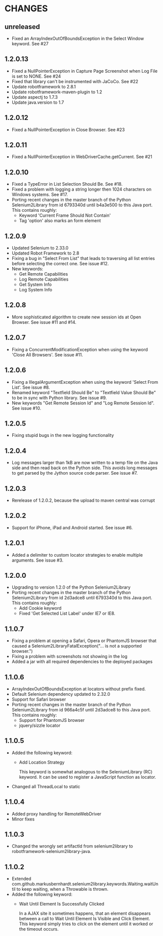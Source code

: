 CHANGES
=======

unreleased
----------

* Fixed an ArrayIndexOutOfBoundsException in the Select Window keyword. See #27 

1.2.0.13
--------

* Fixed a NullPointerException in Capture Page Screenshot when Log File is set to NONE. See #24
* Fixed that library can't be instrumented with JaCoCo. See #22
* Update robotframework to 2.8.1
* Update robotframework-maven-plugin to 1.2
* Update aspectj to 1.7.3
* Update java.version to 1.7

1.2.0.12
--------

* Fixed a NullPointerException in Close Browser. See #23

1.2.0.11
--------

* Fixed a NullPointerException in WebDriverCache.getCurrent. See #21

1.2.0.10
--------

* Fixed a TypeError in List Selection Should Be. See #18.
* Fixed a problem with logging a string longer then 1024 characters on Windows systems. See #17.
* Porting recent changes in the master branch of the Python Selenium2Library
  from id 6793340d until b4a3e500 to this Java port. This contains roughly:
  * Keyword 'Current Frame Should Not Contain'
  * Tag 'option' also marks an form element
  

1.2.0.9
-------

* Updated Selenium to 2.33.0
* Updated Robot Framework to 2.8
* Fixing a bug in "Select From List" that leads to traversing all list entries before selecting 
  the correct one. See issue #12. 
* New keywords:
  * Get Remote Capabilities
  * Log Remote Capabilities
  * Get System Info
  * Log System Info

1.2.0.8
-------

* More sophisticated algorithm to create new session ids at Open Browser. See issue #11 and #14.

1.2.0.7
-------

* Fixing a ConcurrentModificationException when using the keyword 'Close All Browsers'. See issue #11.

1.2.0.6
-------

* Fixing a IllegalArgumentException when using the keyword 'Select From List'. See issue #8.
* Renamed keyword "Textfield Should Be" to "Textfield Value Should Be" to be in sync with Python library. See issue #9.
* New keywords "Get Remote Session Id" and "Log Remote Session Id". See issue #10.
  
1.2.0.5
-------

* Fixing stupid bugs in the new logging functionality

1.2.0.4
-------

* Log messages larger than 1kB are now written to a temp file on the Java side and then read back
  on the Python side. This avoids long messages to get parsed by the Jython source code parser.
  See issue #7.

1.2.0.3
-------

* Rerelease of 1.2.0.2, because the upload to maven central was corrupt

1.2.0.2
-------

* Support for iPhone, iPad and Android started. See issue #6.

1.2.0.1
-------

* Added a delimiter to custom locator strategies to enable multiple arguments. See issue #3.

1.2.0.0
-------

* Upgrading to version 1.2.0 of the Python Selenium2Library
* Porting recent changes in the master branch of the Python Selenium2Library
  from id 2d3adce8 until 6793340d to this Java port. This contains roughly:
  * Add Cookie keyword
  * Fixed 'Get Selected List Label' under IE7 or IE8.

1.1.0.7
-------

* Fixing a problem at opening a Safari, Opera or PhantomJS browser that caused a Selenium2LibraryFatalException("... is not a supported browser.")
* Fixing a problem with screenshots not showing in the log
* Added a jar with all required dependencies to the deployed packages   

1.1.0.6
-------

* ArrayIndexOutOfBoundsException at locators without prefix fixed.
* Default Selenium dependency updated to 2.32.0
* Support for Safari browser
* Porting recent changes in the master branch of the Python Selenium2Library
  from id 966a4c5f until 2d3adce8 to this Java port. This contains roughly:
  * Support for PhantomJS browser
  * jquery/sizzle locator
  

1.1.0.5
-------

* Added the following keyword:
  * Add Location Strategy
  
    This keyword is somewhat analogous to the SeleniumLibrary (RC) keyword. 
    It can be used to register a JavaScript function as locator. 
* Changed all ThreadLocal<PythonInterpreter> to static


1.1.0.4
-------

* Added proxy handling for RemoteWebDriver
* Minor fixes


1.1.0.3
-------

* Changed the wrongly set artifactId from selenium2library to 
  robotframework-selenium2library-java.


1.1.0.2
-------

* Extended com.github.markusbernhardt.selenium2library.keywords.Waiting.waitUntil
  to keep waiting, when a Throwable is thrown.
* Added the following keyword:
  * Wait Until Element Is Successfully Clicked
  
    In a AJAX site it sometimes happens, that an element disappears between
    a call to Wait Until Element Is Visible and Click Element. This keyword
    simply tries to click on the element until it worked or the timeout
    occurs. 